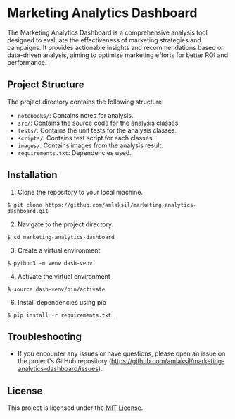 # Marketing Analytics Dashboard

The Marketing Analytics Dashboard is a comprehensive analysis tool designed to evaluate the effectiveness of marketing strategies and campaigns. It provides actionable insights and recommendations based on data-driven analysis, aiming to optimize marketing efforts for better ROI and performance.

## Project Structure

The project directory contains the following structure:

- `notebooks/`: Contains notes for analysis.
- `src/`: Contains the source code for the analysis classes.
- `tests/`: Contains the unit tests for the analysis classes.
- `scripts/`: Contains test script for each classes.
- `images/`: Contains images from the analysis result.
- `requirements.txt`: Dependencies used.

## Installation

1. Clone the repository to your local machine.
```
$ git clone https://github.com/amlaksil/marketing-analytics-dashboard.git
```
2. Navigate to the project directory.
```
$ cd marketing-analytics-dashboard
```
3. Create a virtual environment.
```
$ python3 -m venv dash-venv
```
4. Activate the virtual environment
```
$ source dash-venv/bin/activate
```
6. Install dependencies using pip
```
$ pip install -r requirements.txt.
```

## Troubleshooting

- If you encounter any issues or have questions, please open an issue on the project's GitHub repository (https://github.com/amlaksil/marketing-analytics-dashboard/issues).

## License

This project is licensed under the [MIT License](https://mit-license.org/amlaksil).
